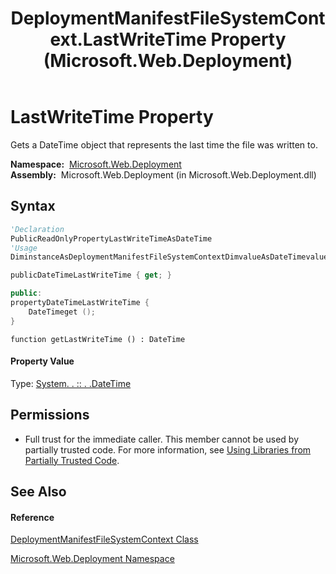 ﻿---
title: DeploymentManifestFileSystemContext.LastWriteTime Property  (Microsoft.Web.Deployment)
TOCTitle: LastWriteTime Property
ms:assetid: P:Microsoft.Web.Deployment.DeploymentManifestFileSystemContext.LastWriteTime
ms:mtpsurl: https://msdn.microsoft.com/en-us/library/microsoft.web.deployment.deploymentmanifestfilesystemcontext.lastwritetime(v=VS.90)
ms:contentKeyID: 20209105
ms.date: 05/02/2012
mtps_version: v=VS.90
f1_keywords:
- Microsoft.Web.Deployment.DeploymentManifestFileSystemContext.LastWriteTime
- Microsoft.Web.Deployment.DeploymentManifestFileSystemContext.get_LastWriteTime
dev_langs:
- CSharp
- JScript
- VB
- c++
api_location:
- Microsoft.Web.Deployment.dll
api_name:
- Microsoft.Web.Deployment.DeploymentManifestFileSystemContext.get_LastWriteTime
- Microsoft.Web.Deployment.DeploymentManifestFileSystemContext.LastWriteTime
api_type:
- Managed
topic_type:
- apiref
- kbSyntax
product_family_name: VS
ROBOTS: INDEX,FOLLOW
---

# LastWriteTime Property

Gets a DateTime object that represents the last time the file was written to.

**Namespace:**  [Microsoft.Web.Deployment](microsoft-web-deployment-namespace.md)  
**Assembly:**  Microsoft.Web.Deployment (in Microsoft.Web.Deployment.dll)

## Syntax

``` vb
'Declaration
PublicReadOnlyPropertyLastWriteTimeAsDateTime
'Usage
DiminstanceAsDeploymentManifestFileSystemContextDimvalueAsDateTimevalue = instance.LastWriteTime
```

``` csharp
publicDateTimeLastWriteTime { get; }
```

``` c++
public:
propertyDateTimeLastWriteTime {
    DateTimeget ();
}
```

``` jscript
function getLastWriteTime () : DateTime
```

#### Property Value

Type: [System. . :: . .DateTime](https://msdn.microsoft.com/en-us/library/03ybds8y\(v=vs.90\))  

## Permissions

  - Full trust for the immediate caller. This member cannot be used by partially trusted code. For more information, see [Using Libraries from Partially Trusted Code](https://msdn.microsoft.com/en-us/library/8skskf63\(v=vs.90\)).

## See Also

#### Reference

[DeploymentManifestFileSystemContext Class](deploymentmanifestfilesystemcontext-class-microsoft-web-deployment.md)

[Microsoft.Web.Deployment Namespace](microsoft-web-deployment-namespace.md)

